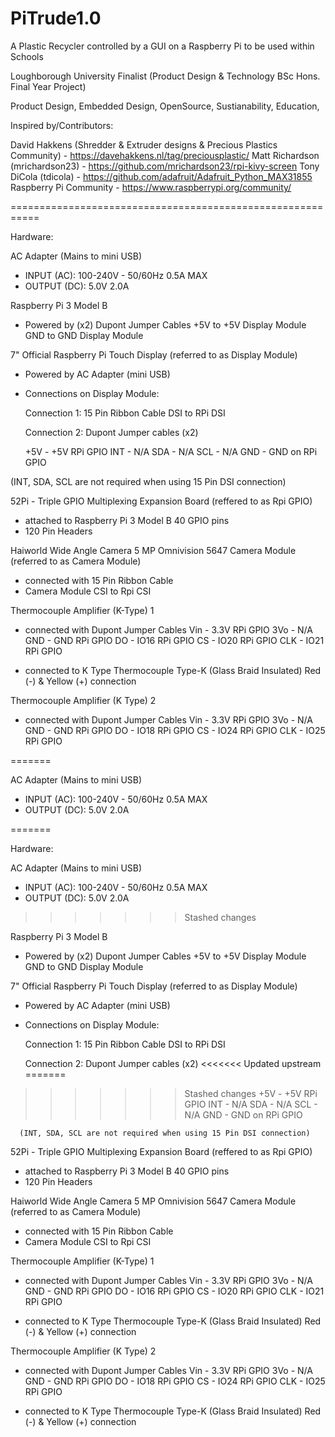 # PiTrude1.0

A Plastic Recycler controlled by a GUI on a Raspberry Pi to be used within Schools

Loughborough University Finalist (Product Design & Technology BSc Hons. Final Year Project)

Product Design, Embedded Design, OpenSource, Sustianability, Education,

Inspired by/Contributors:

David Hakkens (Shredder & Extruder designs & Precious Plastics Community) - https://davehakkens.nl/tag/preciousplastic/
Matt Richardson (mrichardson23) - https://github.com/mrichardson23/rpi-kivy-screen
Tony DiCola (tdicola) - https://github.com/adafruit/Adafruit_Python_MAX31855
Raspberry Pi Community - https://www.raspberrypi.org/community/

===========================================================

Hardware:

AC Adapter (Mains to mini USB)
 - INPUT (AC): 100-240V - 50/60Hz  0.5A MAX
 - OUTPUT (DC): 5.0V 2.0A


Raspberry Pi 3 Model B
  - Powered by (x2) Dupont Jumper Cables
  +5V to +5V Display Module
      GND to GND Display Module

7" Official Raspberry Pi Touch Display (referred to as Display Module)
 - Powered by AC Adapter (mini USB)

 - Connections on Display Module:

    Connection 1: 15 Pin Ribbon Cable
      DSI to RPi DSI

    Connection 2: Dupont Jumper cables (x2)



      +5V - +5V RPi GPIO
      INT - N/A
      SDA - N/A
      SCL - N/A
      GND - GND on RPi GPIO

(INT, SDA, SCL are not required when using 15 Pin DSI connection)

52Pi - Triple GPIO Multiplexing Expansion Board (reffered to as Rpi GPIO)
  - attached to Raspberry Pi 3 Model B 40 GPIO pins
  - 120 Pin Headers


Haiworld Wide Angle Camera 5 MP Omnivision 5647 Camera Module (referred to as Camera Module)
  - connected with 15 Pin Ribbon Cable
  - Camera Module CSI to Rpi CSI

Thermocouple Amplifier (K-Type) 1

- connected with Dupont Jumper Cables
  Vin - 3.3V RPi GPIO
  3Vo - N/A
  GND - GND RPi GPIO
  DO - IO16 RPi GPIO
  CS - IO20 RPi GPIO
  CLK - IO21 RPi GPIO

- connected to K Type Thermocouple Type-K (Glass Braid Insulated)
  Red (-) & Yellow (+) connection


Thermocouple Amplifier (K Type) 2

- connected with Dupont Jumper Cables
  Vin - 3.3V RPi GPIO
  3Vo - N/A
  GND - GND RPi GPIO
  DO - IO18 RPi GPIO
  CS - IO24 RPi GPIO
  CLK - IO25 RPi GPIO

=======

AC Adapter (Mains to mini USB)
 -  INPUT (AC): 100-240V - 50/60Hz  0.5A MAX
 - OUTPUT (DC): 5.0V 2.0A

=======


Hardware:

AC Adapter (Mains to mini USB)
 - INPUT (AC): 100-240V - 50/60Hz  0.5A MAX
 - OUTPUT (DC): 5.0V 2.0A
>>>>>>> Stashed changes

Raspberry Pi 3 Model B
 - Powered by (x2) Dupont Jumper Cables
      +5V to +5V Display Module
      GND to GND Display Module

7" Official Raspberry Pi Touch Display (referred to as Display Module)
 - Powered by AC Adapter (mini USB)

 - Connections on Display Module:

    Connection 1: 15 Pin Ribbon Cable
      DSI to RPi DSI

    Connection 2: Dupont Jumper cables (x2)
<<<<<<< Updated upstream
=======

>>>>>>> Stashed changes
      +5V - +5V RPi GPIO
      INT - N/A
      SDA - N/A
      SCL - N/A
      GND - GND on RPi GPIO

      (INT, SDA, SCL are not required when using 15 Pin DSI connection)

52Pi - Triple GPIO Multiplexing Expansion Board (reffered to as Rpi GPIO)
  - attached to Raspberry Pi 3 Model B 40 GPIO pins
  - 120 Pin Headers


Haiworld Wide Angle Camera 5 MP Omnivision 5647 Camera Module (referred to as Camera Module)
  - connected with 15 Pin Ribbon Cable
  - Camera Module CSI to Rpi CSI

Thermocouple Amplifier (K-Type) 1

- connected with Dupont Jumper Cables
  Vin - 3.3V RPi GPIO
  3Vo - N/A
  GND - GND RPi GPIO
  DO - IO16 RPi GPIO
  CS - IO20 RPi GPIO
  CLK - IO21 RPi GPIO

- connected to K Type Thermocouple Type-K (Glass Braid Insulated)
  Red (-) & Yellow (+) connection


Thermocouple Amplifier (K Type) 2

- connected with Dupont Jumper Cables
  Vin - 3.3V RPi GPIO
  3Vo - N/A
  GND - GND RPi GPIO
  DO - IO18 RPi GPIO
  CS - IO24 RPi GPIO
  CLK - IO25 RPi GPIO

 - connected to K Type Thermocouple Type-K (Glass Braid Insulated)
  Red (-) & Yellow (+) connection
